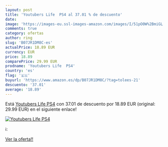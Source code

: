 ```yaml
---
layout: post
title: 'Youtubers Life  PS4 al 37.01 % de descuento'
date: 
image: 'https://images-eu.ssl-images-amazon.com/images/I/51pO0W%2BmiGL._SL200_.jpg'
comments: true
category: ofertas
author: ring
slug: 'B07JR1DM8C-es'
actualPrice: 18.89 EUR
currency: EUR
price: 18.89
comparePrice: 29.99 EUR
prodname: 'Youtubers Life  PS4'
country: 'es'
flag: '🇪🇸'
buyurl: 'https://www.amazon.es/dp/B07JR1DM8C/?tag=tolees-21'
descuento: '37.01'
average: '18.89'
---
```


Está [Youtubers Life  PS4](https://www.amazon.es/dp/B07JR1DM8C/?tag=tolees-21) con 37.01 de descuento por 18.89 EUR (original: 29.99 EUR) en el siguiente enlace!

[![Youtubers Life  PS4](https://images-eu.ssl-images-amazon.com/images/I/51pO0W%2BmiGL._SL200_.jpg)](https://www.amazon.es/dp/B07JR1DM8C/?tag=tolees-21)

ℹ️:


[Ver la oferta!!](https://www.amazon.es/dp/B07JR1DM8C/?tag=tolees-21)
